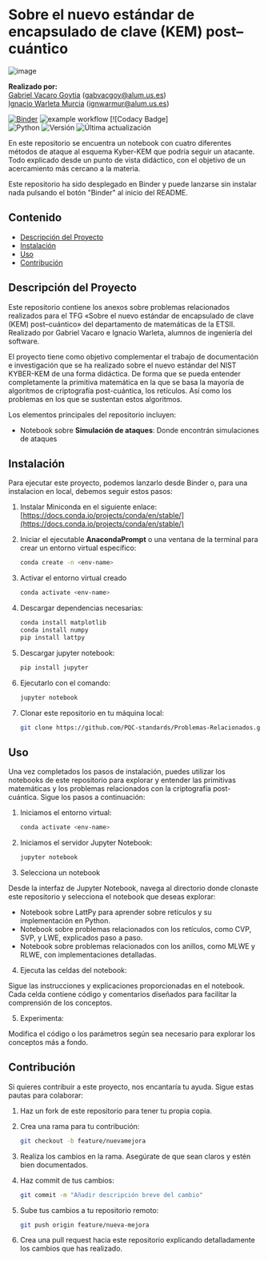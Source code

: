 # Sobre el nuevo estándar de encapsulado de clave (KEM) post–cuántico

![image](https://github.com/user-attachments/assets/65c9aa92-a7f1-4685-9d1e-272ca69c054c)

**Realizado por:**  
[Gabriel Vacaro Goytia](https://github.com/Gabrielvcg) (gabvacgoy@alum.us.es)  
[Ignacio Warleta Murcia](https://github.com/ignaciowarleta) (ignwarmur@alum.us.es) <br>

[![Binder](https://mybinder.org/badge_logo.svg)]()
![example workflow](https://github.com/PQC-standards/Criptoanalisis/actions/workflows/notebook-test.yml/badge.svg)
[![Codacy Badge] <br>
![Python](https://img.shields.io/badge/python-3.8-blue)
![Versión](https://img.shields.io/badge/versión-1.0.0-blue)
![Última actualización](https://img.shields.io/github/last-commit/PQC-standards/Criptoanalisis)



En este repositorio se encuentra un notebook con cuatro diferentes métodos de ataque al esquema Kyber-KEM que podría seguir un atacante. Todo explicado desde un punto de vista didáctico, con el objetivo de un acercamiento más cercano a la materia.

Este repositorio ha sido desplegado en Binder y puede lanzarse sin instalar nada pulsando el botón "Binder" al inicio del README.

## Contenido

- [Descripción del Proyecto](#descripción-del-proyecto)
- [Instalación](#instalación)
- [Uso](#uso)
- [Contribución](#contribución)

## Descripción del Proyecto

Este repositorio contiene los anexos sobre problemas relacionados realizados para el TFG «Sobre el nuevo estándar de encapsulado de clave (KEM) post–cuántico» del departamento de matemáticas de la ETSII. Realizado por Gabriel Vacaro e Ignacio Warleta, alumnos de ingeniería del software.

El proyecto tiene como objetivo complementar el trabajo de documentación e investigación que se ha realizado sobre el nuevo estándar del NIST KYBER-KEM de una forma didáctica. De forma que se pueda entender completamente la primitiva matemática en la que se basa la mayoría de algoritmos de criptografía post-cuántica, los retículos. Así como los problemas en los que se sustentan estos algoritmos.

Los elementos principales del repositorio incluyen:
- Notebook sobre **Simulación de ataques**: Donde encontrán simulaciones de ataques 

## Instalación

Para ejecutar este proyecto, podemos lanzarlo desde Binder o, para una instalacion en local, debemos seguir estos pasos:

1. Instalar Miniconda en el siguiente enlace: [https://docs.conda.io/projects/conda/en/stable/](https://docs.conda.io/projects/conda/en/stable/)

2. Iniciar el ejecutable **AnacondaPrompt** o una ventana de la terminal para crear un entorno virtual específico:  
   ```bash
   conda create -n <env-name>

3. Activar el entorno virtual creado
   ```bash
   conda activate <env-name>

4. Descargar dependencias necesarias:
   ```bash
   conda install matplotlib
   conda install numpy
   pip install lattpy

5. Descargar jupyter notebook:
   ```bash
   pip install jupyter

6. Ejecutarlo con el comando:
   ```bash
   jupyter notebook

7. Clonar este repositorio en tu máquina local:
   ```bash
   git clone https://github.com/PQC-standards/Problemas-Relacionados.git

## Uso

Una vez completados los pasos de instalación, puedes utilizar los notebooks de este repositorio para explorar y entender las primitivas matemáticas y los problemas relacionados con la criptografía post-cuántica. Sigue los pasos a continuación:

1. Iniciamos el entorno virtual:
   ```bash
   conda activate <env-name>

2. Iniciamos el servidor Jupyter Notebook:
   ```bash
   jupyter notebook

3. Selecciona un notebook

Desde la interfaz de Jupyter Notebook, navega al directorio donde clonaste este repositorio y selecciona el notebook que deseas explorar:<br>

  - Notebook sobre LattPy para aprender sobre retículos y su implementación en Python.
  - Notebook sobre problemas relacionados con los retículos, como CVP, SVP, y LWE, explicados paso a paso.
  - Notebook sobre problemas relacionados con los anillos, como MLWE y RLWE, con implementaciones detalladas.

4. Ejecuta las celdas del notebook:
   
Sigue las instrucciones y explicaciones proporcionadas en el notebook. Cada celda contiene código y comentarios diseñados para facilitar la comprensión de los conceptos.

5. Experimenta:
   
Modifica el código o los parámetros según sea necesario para explorar los conceptos más a fondo.

## Contribución

Si quieres contribuir a este proyecto, nos encantaría tu ayuda. Sigue estas pautas para colaborar:

1. Haz un fork de este repositorio para tener tu propia copia.
   
2. Crea una rama para tu contribución:
   ```bash
   git checkout -b feature/nuevamejora

3. Realiza los cambios en la rama. Asegúrate de que sean claros y estén bien documentados.

4. Haz commit de tus cambios:
   ```bash
   git commit -m "Añadir descripción breve del cambio"

5. Sube tus cambios a tu repositorio remoto:
   ```bash
   git push origin feature/nueva-mejora

6. Crea una pull request hacia este repositorio explicando detalladamente los cambios que has realizado.
   








